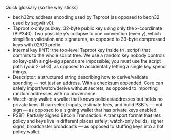 <!-- filepath: /Users/baris/code/testnet4-bitcoin-cli-taproot-multisig/docs/QuickGlossaryforScriptsDir.md -->
Quick glossary (so the why sticks)

- bech32m: address encoding used by Taproot (as opposed to bech32 used by segwit v0).
- Taproot x-only pubkey: 32-byte public key using only the x-coordinate (BIP340). Two possible y’s collapse to one convention (even y), which simplifies validation and signatures, as opposed to 33-byte compressed keys with 02/03 prefix.
- Internal key (INT): the top-level Taproot key inside tr(<internal>, script) that commits to the whole script tree. We use a random key nobody controls so key-path single-sig spends are impossible; you must use the script path (your 2-of-3), as opposed to accidentally letting a single key spend things.
- Descriptor: a structured string describing how to derive/validate spending — not just an address. With a checksum appended, Core can safely import/watch/derive without secrets, as opposed to importing random addresses with no provenance.
- Watch-only wallet: a wallet that knows policies/addresses but holds no private keys. It can select inputs, estimate fees, and build PSBTs — not sign — as opposed to a signing wallet that has private keys enabled.
- PSBT: Partially Signed Bitcoin Transaction. A transport format that lets policy and keys live in different places safely; watch-only builds, signer signs, broadcaster broadcasts — as opposed to stuffing keys into a hot policy wallet.